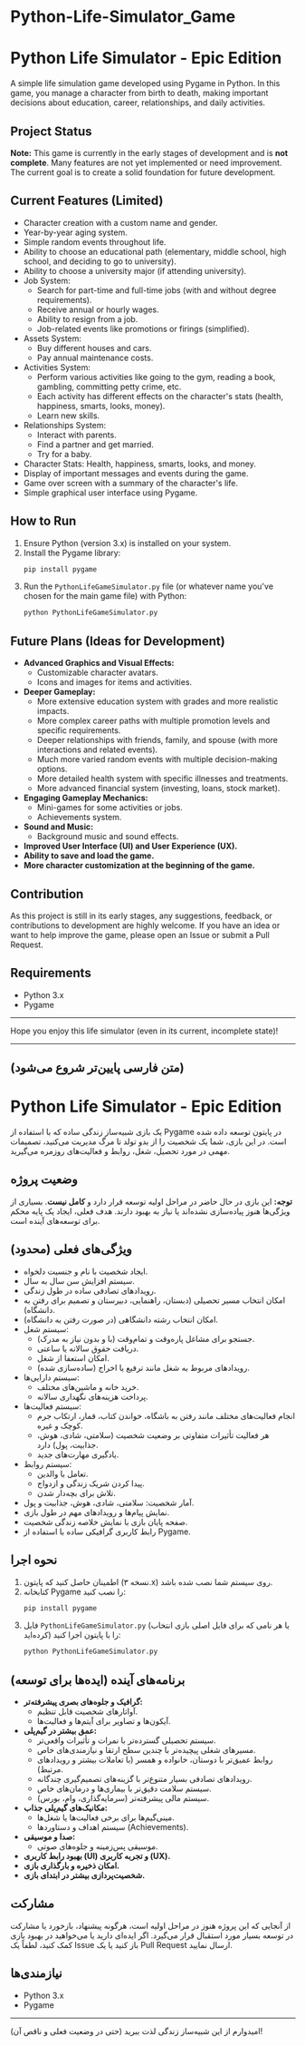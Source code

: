 # Python-Life-Simulator_Game
# Python Life Simulator - Epic Edition

A simple life simulation game developed using Pygame in Python. In this game, you manage a character from birth to death, making important decisions about education, career, relationships, and daily activities.

## Project Status

**Note:** This game is currently in the early stages of development and is **not complete**. Many features are not yet implemented or need improvement. The current goal is to create a solid foundation for future development.

## Current Features (Limited)

- Character creation with a custom name and gender.
- Year-by-year aging system.
- Simple random events throughout life.
- Ability to choose an educational path (elementary, middle school, high school, and deciding to go to university).
- Ability to choose a university major (if attending university).
- Job System:
  - Search for part-time and full-time jobs (with and without degree requirements).
  - Receive annual or hourly wages.
  - Ability to resign from a job.
  - Job-related events like promotions or firings (simplified).
- Assets System:
  - Buy different houses and cars.
  - Pay annual maintenance costs.
- Activities System:
  - Perform various activities like going to the gym, reading a book, gambling, committing petty crime, etc.
  - Each activity has different effects on the character's stats (health, happiness, smarts, looks, money).
  - Learn new skills.
- Relationships System:
  - Interact with parents.
  - Find a partner and get married.
  - Try for a baby.
- Character Stats: Health, happiness, smarts, looks, and money.
- Display of important messages and events during the game.
- Game over screen with a summary of the character's life.
- Simple graphical user interface using Pygame.

## How to Run

1.  Ensure Python (version 3.x) is installed on your system.
2.  Install the Pygame library:
    ```bash
    pip install pygame
    ```
3.  Run the `PythonLifeGameSimulator.py` file (or whatever name you've chosen for the main game file) with Python:
    ```bash
    python PythonLifeGameSimulator.py
    ```

## Future Plans (Ideas for Development)

- **Advanced Graphics and Visual Effects:**
  - Customizable character avatars.
  - Icons and images for items and activities.
- **Deeper Gameplay:**
  - More extensive education system with grades and more realistic impacts.
  - More complex career paths with multiple promotion levels and specific requirements.
  - Deeper relationships with friends, family, and spouse (with more interactions and related events).
  - Much more varied random events with multiple decision-making options.
  - More detailed health system with specific illnesses and treatments.
  - More advanced financial system (investing, loans, stock market).
- **Engaging Gameplay Mechanics:**
  - Mini-games for some activities or jobs.
  - Achievements system.
- **Sound and Music:**
  - Background music and sound effects.
- **Improved User Interface (UI) and User Experience (UX).**
- **Ability to save and load the game.**
- **More character customization at the beginning of the game.**

## Contribution

As this project is still in its early stages, any suggestions, feedback, or contributions to development are highly welcome. If you have an idea or want to help improve the game, please open an Issue or submit a Pull Request.

## Requirements

- Python 3.x
- Pygame

---

Hope you enjoy this life simulator (even in its current, incomplete state)!

---

## (متن فارسی پایین‌تر شروع می‌شود)

# Python Life Simulator - Epic Edition

یک بازی شبیه‌ساز زندگی ساده که با استفاده از Pygame در پایتون توسعه داده شده است. در این بازی، شما یک شخصیت را از بدو تولد تا مرگ مدیریت می‌کنید، تصمیمات مهمی در مورد تحصیل، شغل، روابط و فعالیت‌های روزمره می‌گیرید.

## وضعیت پروژه

**توجه:** این بازی در حال حاضر در مراحل اولیه توسعه قرار دارد و **کامل نیست**. بسیاری از ویژگی‌ها هنوز پیاده‌سازی نشده‌اند یا نیاز به بهبود دارند. هدف فعلی، ایجاد یک پایه محکم برای توسعه‌های آینده است.

## ویژگی‌های فعلی (محدود)

- ایجاد شخصیت با نام و جنسیت دلخواه.
- سیستم افزایش سن سال به سال.
- رویدادهای تصادفی ساده در طول زندگی.
- امکان انتخاب مسیر تحصیلی (دبستان، راهنمایی، دبیرستان و تصمیم برای رفتن به دانشگاه).
- امکان انتخاب رشته دانشگاهی (در صورت رفتن به دانشگاه).
- سیستم شغل:
  - جستجو برای مشاغل پاره‌وقت و تمام‌وقت (با و بدون نیاز به مدرک).
  - دریافت حقوق سالانه یا ساعتی.
  - امکان استعفا از شغل.
  - رویدادهای مربوط به شغل مانند ترفیع یا اخراج (ساده‌سازی شده).
- سیستم دارایی‌ها:
  - خرید خانه و ماشین‌های مختلف.
  - پرداخت هزینه‌های نگهداری سالانه.
- سیستم فعالیت‌ها:
  - انجام فعالیت‌های مختلف مانند رفتن به باشگاه، خواندن کتاب، قمار، ارتکاب جرم کوچک و غیره.
  - هر فعالیت تأثیرات متفاوتی بر وضعیت شخصیت (سلامتی، شادی، هوش، جذابیت، پول) دارد.
  - یادگیری مهارت‌های جدید.
- سیستم روابط:
  - تعامل با والدین.
  - پیدا کردن شریک زندگی و ازدواج.
  - تلاش برای بچه‌دار شدن.
- آمار شخصیت: سلامتی، شادی، هوش، جذابیت و پول.
- نمایش پیام‌ها و رویدادهای مهم در طول بازی.
- صفحه پایان بازی با نمایش خلاصه زندگی شخصیت.
- رابط کاربری گرافیکی ساده با استفاده از Pygame.

## نحوه اجرا

1.  اطمینان حاصل کنید که پایتون (نسخه ۳.x) روی سیستم شما نصب شده باشد.
2.  کتابخانه Pygame را نصب کنید:
    ```bash
    pip install pygame
    ```
3.  فایل `PythonLifeGameSimulator.py` (یا هر نامی که برای فایل اصلی بازی انتخاب کرده‌اید) را با پایتون اجرا کنید:
    ```bash
    python PythonLifeGameSimulator.py
    ```

## برنامه‌های آینده (ایده‌ها برای توسعه)

- **گرافیک و جلوه‌های بصری پیشرفته‌تر:**
  - آواتارهای شخصیت قابل تنظیم.
  - آیکون‌ها و تصاویر برای آیتم‌ها و فعالیت‌ها.
- **عمق بیشتر در گیم‌پلی:**
  - سیستم تحصیلی گسترده‌تر با نمرات و تأثیرات واقعی‌تر.
  - مسیرهای شغلی پیچیده‌تر با چندین سطح ارتقا و نیازمندی‌های خاص.
  - روابط عمیق‌تر با دوستان، خانواده و همسر (با تعاملات بیشتر و رویدادهای مرتبط).
  - رویدادهای تصادفی بسیار متنوع‌تر با گزینه‌های تصمیم‌گیری چندگانه.
  - سیستم سلامت دقیق‌تر با بیماری‌ها و درمان‌های خاص.
  - سیستم مالی پیشرفته‌تر (سرمایه‌گذاری، وام، بورس).
- **مکانیک‌های گیم‌پلی جذاب:**
  - مینی‌گیم‌ها برای برخی فعالیت‌ها یا شغل‌ها.
  - سیستم اهداف و دستاوردها (Achievements).
- **صدا و موسیقی:**
  - موسیقی پس‌زمینه و جلوه‌های صوتی.
- **بهبود رابط کاربری (UI) و تجربه کاربری (UX).**
- **امکان ذخیره و بارگذاری بازی.**
- **شخصیت‌پردازی بیشتر در ابتدای بازی.**

## مشارکت

از آنجایی که این پروژه هنوز در مراحل اولیه است، هرگونه پیشنهاد، بازخورد یا مشارکت در توسعه بسیار مورد استقبال قرار می‌گیرد. اگر ایده‌ای دارید یا می‌خواهید در بهبود بازی کمک کنید، لطفاً یک Issue باز کنید یا یک Pull Request ارسال نمایید.

## نیازمندی‌ها

- Python 3.x
- Pygame

---

امیدوارم از این شبیه‌ساز زندگی لذت ببرید (حتی در وضعیت فعلی و ناقص آن)!
